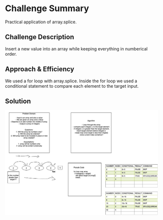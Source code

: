 # Challenge Summary
<!-- Short summary or background information -->
Practical application of array.splice. 
## Challenge Description
<!-- Description of the challenge -->
Insert a new value into an array while keeping everything in numberical order. 
## Approach & Efficiency
<!-- What approach did you take? Why? What is the Big O space/time for this approach? -->
We used a for loop with array.splice. Inside the for loop we used a conditional statement to compare each element to the target input. 
## Solution
![WhiteBoard](array-shift.jpg)